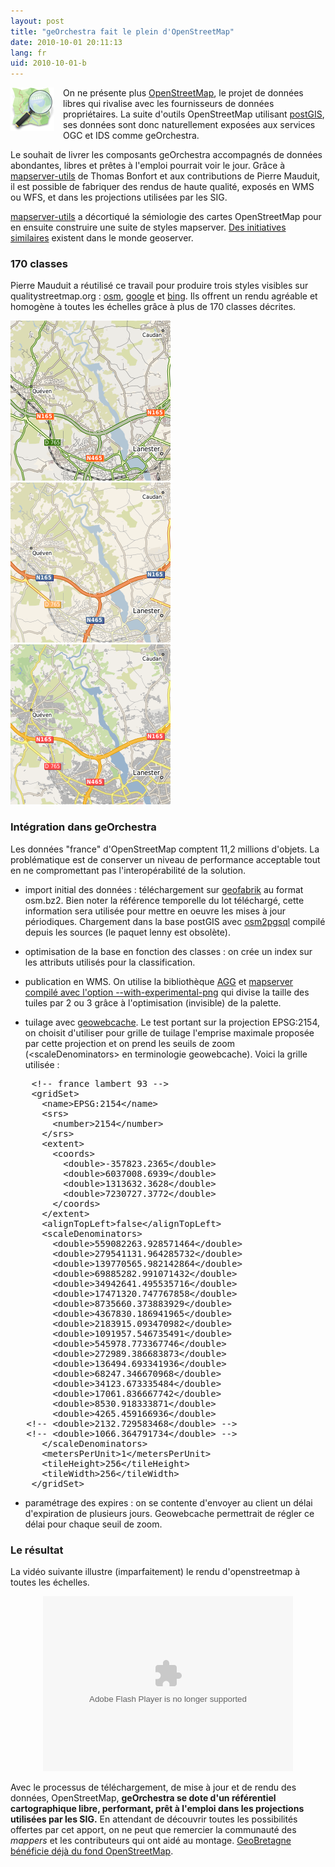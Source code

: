 ```yaml
---
layout: post
title: "geOrchestra fait le plein d'OpenStreetMap"
date: 2010-10-01 20:11:13
lang: fr
uid: 2010-10-01-b
---
```


<p><img src="/public/icons/osm_logo.png" alt="openstreetmap" style="width:70px;float:left; margin: 0 1em 1em 0;" title="openstreetmap, sept. 2010" /> On ne
présente plus <a href="http://www.openstreetmap.fr/">OpenStreetMap</a>, le
projet de données libres qui rivalise avec les fournisseurs de données
propriétaires. La suite d'outils OpenStreetMap utilisant <a href="http://www.postgis.fr/">postGIS</a>, ses données sont donc naturellement
exposées aux services OGC et IDS comme geOrchestra.</p>

<!--more-->

<p>Le souhait de livrer les composants geOrchestra accompagnés de données
abondantes, libres et prêtes à l'emploi pourrait voir le jour. Grâce à <a href="https://github.com/mapserver/basemaps">mapserver-utils</a> de Thomas
Bonfort et aux contributions de Pierre Mauduit, il est possible de fabriquer
des rendus de haute qualité, exposés en WMS ou WFS, et dans les projections
utilisées par les SIG.</p>
<p><a href="http://code.google.com/p/mapserver-utils/">mapserver-utils</a> a
décortiqué la sémiologie des cartes OpenStreetMap pour en ensuite construire
une suite de styles mapserver. <a href="http://blog.geoserver.org/2009/01/30/geoserver-and-openstreetmap/">Des
initiatives similaires</a> existent dans le monde geoserver.</p>
<h3>170 classes</h3>
<p>Pierre Mauduit a réutilisé ce travail pour produire trois styles visibles
sur qualitystreetmap.org : <a href="http://maps.qualitystreetmap.org/?zoom=12&amp;lat=6066711.44625&amp;lon=-373896.02136&amp;layers=B00F00">
osm</a>, <a href="http://maps.qualitystreetmap.org/?zoom=12&amp;lat=6066711.44625&amp;lon=-373896.02136&amp;layers=0B0F00">
google</a> et <a href="http://maps.qualitystreetmap.org/?zoom=12&amp;lat=6066711.44625&amp;lon=-373896.02136&amp;layers=00BF00">
bing</a>. Ils offrent un rendu agréable et homogène à toutes les échelles grâce
à plus de 170 classes décrites.</p>
<p><a href="/public/screenshots/style_osm.png"><img src="/public/screenshots/style_osm.png" alt="osm style osm" title="osm style osm, sept. 2010" /></a> <a href="/public/screenshots/style_bing.png"><img src="/public/screenshots/style_bing.png" alt="osm style bing" title="osm style bing, sept. 2010" /></a> <a href="/public/screenshots/style_google.png"><img src="/public/screenshots/style_google.png" alt="osm style google" title="osm style google, sept. 2010" /></a></p>
<h3>Intégration dans geOrchestra</h3>
<p>Les données &quot;france&quot; d'OpenStreetMap comptent 11,2 millions d'objets. La
problématique est de conserver un niveau de performance acceptable tout en ne
compromettant pas l'interopérabilité de la solution.</p>
<ul>
<li>import initial des données : téléchargement sur <a href="http://download.geofabrik.de/osm/europe/">geofabrik</a> au format osm.bz2.
Bien noter la référence temporelle du lot téléchargé, cette information sera
utilisée pour mettre en oeuvre les mises à jour périodiques. Chargement dans la
base postGIS avec <a href="http://wiki.openstreetmap.org/wiki/Osm2pgsql">osm2pgsql</a> compilé depuis les
sources (le paquet lenny est obsolète).</li>
</ul>
<ul>
<li>optimisation de la base en fonction des classes : on crée un index sur
les attributs utilisés pour la classification.</li>
</ul>
<ul>
<li>publication en WMS. On utilise la bibliothèque <a href="http://www.antigrain.com/">AGG</a> et <a href="http://mapserver.org/mapfile/outputformat.html">mapserver compilé avec
l'option --with-experimental-png</a> qui divise la taille des tuiles par 2 ou 3
grâce à l'optimisation (invisible) de la palette.</li>
</ul>
<ul>
<li>tuilage avec <a href="http://geowebcache.org/">geowebcache</a>. Le test
portant sur la projection EPSG:2154, on choisit d'utiliser pour grille de
tuilage l'emprise maximale proposée par cette projection et on prend les seuils
de zoom (&lt;scaleDenominators&gt; en terminologie geowebcache). Voici la
grille utilisée :</li>
</ul>
<pre>
    &lt;!-- france lambert 93 --&gt;
    &lt;gridSet&gt;
      &lt;name&gt;EPSG:2154&lt;/name&gt;
      &lt;srs&gt;
        &lt;number&gt;2154&lt;/number&gt;
      &lt;/srs&gt;
      &lt;extent&gt;
        &lt;coords&gt;
          &lt;double&gt;-357823.2365&lt;/double&gt;
          &lt;double&gt;6037008.6939&lt;/double&gt;
          &lt;double&gt;1313632.3628&lt;/double&gt;
          &lt;double&gt;7230727.3772&lt;/double&gt;
        &lt;/coords&gt;
      &lt;/extent&gt;
      &lt;alignTopLeft&gt;false&lt;/alignTopLeft&gt;
      &lt;scaleDenominators&gt;
        &lt;double&gt;559082263.928571464&lt;/double&gt;
        &lt;double&gt;279541131.964285732&lt;/double&gt;
        &lt;double&gt;139770565.982142864&lt;/double&gt;
        &lt;double&gt;69885282.991071432&lt;/double&gt;
        &lt;double&gt;34942641.495535716&lt;/double&gt;
        &lt;double&gt;17471320.747767858&lt;/double&gt;
        &lt;double&gt;8735660.373883929&lt;/double&gt;
        &lt;double&gt;4367830.186941965&lt;/double&gt;
        &lt;double&gt;2183915.093470982&lt;/double&gt;
        &lt;double&gt;1091957.546735491&lt;/double&gt;
        &lt;double&gt;545978.773367746&lt;/double&gt;
        &lt;double&gt;272989.386683873&lt;/double&gt;
        &lt;double&gt;136494.693341936&lt;/double&gt;
        &lt;double&gt;68247.346670968&lt;/double&gt;
        &lt;double&gt;34123.673335484&lt;/double&gt;
        &lt;double&gt;17061.836667742&lt;/double&gt;
        &lt;double&gt;8530.918333871&lt;/double&gt;
        &lt;double&gt;4265.459166936&lt;/double&gt;
   &lt;!-- &lt;double&gt;2132.729583468&lt;/double&gt; --&gt;
   &lt;!-- &lt;double&gt;1066.364791734&lt;/double&gt; --&gt;
      &lt;/scaleDenominators&gt;
      &lt;metersPerUnit&gt;1&lt;/metersPerUnit&gt;
      &lt;tileHeight&gt;256&lt;/tileHeight&gt;
      &lt;tileWidth&gt;256&lt;/tileWidth&gt;
    &lt;/gridSet&gt;
</pre>
<ul>
<li>paramétrage des expires : on se contente d'envoyer au client un délai
d'expiration de plusieurs jours. Geowebcache permettrait de régler ce délai
pour chaque seuil de zoom.</li>
</ul>
<h3>Le résultat</h3>
<p>La vidéo suivante illustre (imparfaitement) le rendu d'openstreetmap à
toutes les échelles.</p>
<div style="text-align: center;"><object type="application/x-shockwave-flash" data="http://blog.georchestra.org/?pf=player_flv.swf" width="400" height="280"><param name="movie" value="http://blog.georchestra.org/?pf=player_flv.swf" />
<param name="wmode" value="transparent" />
<param name="allowFullScreen" value="true" />
<param name="FlashVars" value="title=test%20OpenStreetMap&amp;margin=1&amp;showvolume=1&amp;showtime=1&amp;showfullscreen=1&amp;buttonovercolor=ff9900&amp;slidercolor1=cccccc&amp;slidercolor2=999999&amp;sliderovercolor=0066cc&amp;flv=http://blog.georchestra.org/public/screencasts/test-osm.flv&amp;width=400&amp;height=300" /></object></div>
<p>Avec le processus de téléchargement, de mise à jour et de rendu des données,
OpenStreetMap, <strong>geOrchestra se dote d'un référentiel cartographique
libre, performant, prêt à l'emploi dans les projections utilisées par les
SIG.</strong> En attendant de découvrir toutes les possibilités offertes par
cet apport, on ne peut que remercier la communauté des <em>mappers</em> et les
contributeurs qui ont aidé au montage. <a href="http://geobretagne.fr/mapfishapp">GeoBretagne bénéficie déjà du fond
OpenStreetMap</a>.</p>
